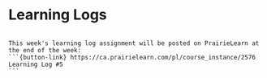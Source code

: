 # Learning Logs

````{card}

This week's learning log assignment will be posted on PrairieLearn at the end of the week:
```{button-link} https://ca.prairielearn.com/pl/course_instance/2576
Learning Log #5
```
````
